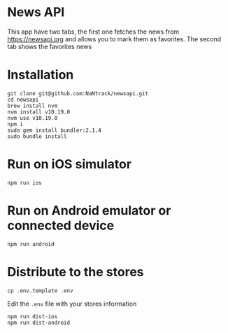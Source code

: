 # News API

This app have two tabs, the first one fetches the news from https://newsapi.org and allows you to mark them as favorites. 
The second tab shows the favorites news

# Installation

    git clone git@github.com:NaNtrack/newsapi.git
    cd newsapi
    brew install nvm
    nvm install v10.19.0
    nvm use v10.19.0
    npm i
    sudo gem install bundler:2.1.4
    sudo bundle install

# Run on iOS simulator

    npm run ios

# Run on Android emulator or connected device

    npm run android

# Distribute to the stores

    cp .env.template .env

Edit the `.env` file with your stores information

    npm run dist-ios
    npm run dist-android

